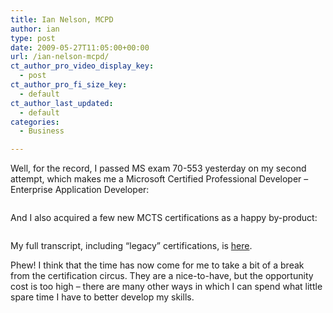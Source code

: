 ```yaml
---
title: Ian Nelson, MCPD
author: ian
type: post
date: 2009-05-27T11:05:00+00:00
url: /ian-nelson-mcpd/
ct_author_pro_video_display_key:
  - post
ct_author_pro_fi_size_key:
  - default
ct_author_last_updated:
  - default
categories:
  - Business

---
```

Well, for the record, I passed MS exam 70-553 yesterday on my second attempt, which makes me a Microsoft Certified Professional Developer – Enterprise Application Developer:<figure class="kg-card kg-image-card">

<img decoding="async" class="kg-image aligncenter" src="https://blog.iannelson.uk/wp-content/uploads/2023/08/MCPD_rgb__506_3.png" alt="" /> </figure> 

And I also acquired a few new MCTS certifications as a happy by-product:<figure class="kg-card kg-image-card">

<img decoding="async" class="kg-image aligncenter" src="https://blog.iannelson.uk/wp-content/uploads/2023/08/MCTS_rgb__513_512_514_507_527_3.png" alt="" /> </figure> 

My full transcript, including “legacy” certifications, is [here][1].

Phew! I think that the time has now come for me to take a bit of a break from the certification circus. They are a nice-to-have, but the opportunity cost is too high – there are many other ways in which I can spend what little spare time I have to better develop my skills.

 [1]: https://blog.iannelson.uk/content/files/MS_Learning_Transcript.pdf